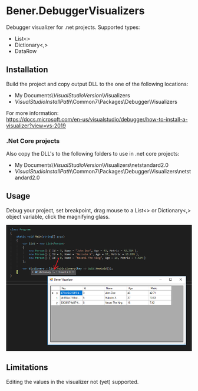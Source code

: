 # Bener.DebuggerVisualizers
Debugger visualizer for .net projects. 
Supported types:
* List<>
* Dictionary<,>
* DataRow

## Installation
Build the project and copy output DLL to the one of the following locations:
* My Documents\\*VisualStudioVersion*\Visualizers
* *VisualStudioInstallPath*\Common7\Packages\Debugger\Visualizers

For more information:<br/>
https://docs.microsoft.com/en-us/visualstudio/debugger/how-to-install-a-visualizer?view=vs-2019

### .Net Core projects
Also copy the DLL's to the following folders to use in .net core projects:
* My Documents\\*VisualStudioVersion*\Visualizers\netstandard2.0
* *VisualStudioInstallPath*\Common7\Packages\Debugger\Visualizers\netstandard2.0

## Usage
Debug your project, set breakpoint, drag mouse to a List<> or Dictionary<,> object variable, click the magnifying glass.

![alt text](https://raw.githubusercontent.com/ibener/Bener.DebuggerVisualizers/master/screenshot.png)

## Limitations
Editing the values in the visualizer not (yet) supported.
